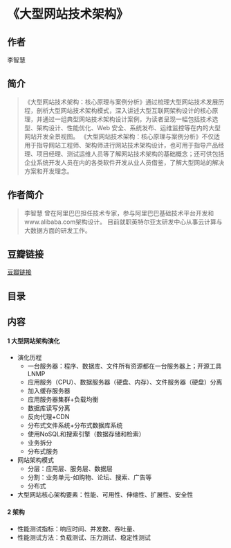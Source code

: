《大型网站技术架构》
=======================

## 作者
  李智慧   
  
## 简介
> 《大型网站技术架构：核心原理与案例分析》通过梳理大型网站技术发展历程，剖析大型网站技术架构模式，深入讲述大型互联网架构设计的核心原理，并通过一组典型网站技术架构设计案例，为读者呈现一幅包括技术选型、架构设计、性能优化、Web 安全、系统发布、运维监控等在内的大型网站开发全景视图。
《大型网站技术架构：核心原理与案例分析》不仅适用于指导网站工程师、架构师进行网站技术架构设计，也可用于指导产品经理、项目经理、测试运维人员等了解网站技术架构的基础概念；还可供包括企业系统开发人员在内的各类软件开发从业人员借鉴，了解大型网站的解决方案和开发理念。

## 作者简介
> 李智慧
曾在阿里巴巴担任技术专家，参与阿里巴巴基础技术平台开发和www.alibaba.com架构设计。
目前就职英特尔亚太研发中心从事云计算与大数据方面的研发工作。

## 豆瓣链接
[豆瓣链接](https://book.douban.com/subject/25723658/)

## 目录

## 内容

#### 1 大型网站架构演化
* 演化历程
  - 一台服务器：程序、数据库、文件所有资源都在一台服务器上；开源工具LNMP
  - 应用服务（CPU）、数据服务器（硬盘、内存）、文件服务器（硬盘）分离
  - 加入缓存服务器
  - 应用服务器集群+负载均衡
  - 数据库读写分离
  - 反向代理+CDN
  - 分布式文件系统+分布式数据库系统
  - 使用NoSQL和搜索引擎（数据存储和检索）
  - 业务拆分
  - 分布式服务
* 网站架构模式
  - 分层：应用层、服务层、数据层
  - 分割：业务单元-如购物、论坛、搜索、广告等
  - 分布式
* 大型网站核心架构要素：性能、可用性、伸缩性、扩展性、安全性

#### 2 架构
* 性能测试指标：响应时间、并发数、吞吐量、
* 性能测试方法：负载测试、压力测试、稳定性测试